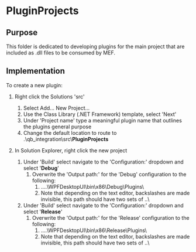 # PluginProjects

## Purpose

This folder is dedicated to developing plugins for the main project that are included as .dll files to be consumed by MEF.



## Implementation

To create a new plugin:

1. Right click the Solutions 'src'

   1. Select Add... New Project...
   2. Use the Class Library (.NET Framework) template, select 'Next'
   3. Under 'Project name' type a meaningful plugin name that outlines the plugins general purpose
   4. Change the default location to route to .\qb_integration\src\\**PluginProjects**

2. In Solution Explorer, right click the new project

   1. Under 'Build' select navigate to the 'Configuration:' dropdown and select '**Debug**'
      1. Overwrite the 'Output path:' for the 'Debug' configuration to the following:
         1. ..\..\WPFDesktopUI\bin\x86\Debug\Plugins\
         2. Note that depending on the text editor, backslashes are made invisible, this path should have two sets of ..\
   2. Under 'Build' select navigate to the 'Configuration:' dropdown and select '**Release**'
      1. Overwrite the 'Output path:' for the 'Release' configuration to the following:
         1. ..\..\WPFDesktopUI\bin\x86\Release\Plugins\
         2. Note that depending on the text editor, backslashes are made invisible, this path should have two sets of ..\

   
